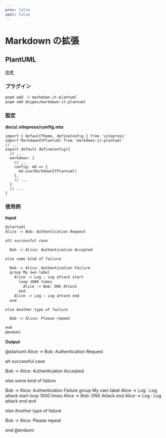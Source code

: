 ```yaml
---
prev: false
next: false
---
```


# Markdown の拡張

## PlantUML

[参考](https://nanova.me/posts/vitepress-migration)

### プラグイン

```sh
pnpm add -D markdown-it-plantuml
pnpm add @types/markdown-it-plantuml
```

### 設定

**docs/.vitepress/config.mts**

```ts{2,8-10}
import { DefaultTheme, defineConfig } from 'vitepress'
import MarkdownItPlantuml from 'markdown-it-plantuml'
// ...
export default defineConfig({
  // ...
  markdown: {
    // ...
    config: md => {
      md.use(MarkdownItPlantuml)
    },
    // ...
  }
  // ...
}
```

### 使用例

**Input**

```md
@startuml
Alice -> Bob: Authentication Request

alt successful case

  Bob -> Alice: Authentication Accepted

else some kind of failure

  Bob -> Alice: Authentication Failure
  group My own label
    Alice -> Log : Log attack start
      loop 1000 times
        Alice -> Bob: DNS Attack
      end
    Alice -> Log : Log attack end
  end

else Another type of failure

  Bob -> Alice: Please repeat

end
@enduml
```

**Output**

@startuml
Alice -> Bob: Authentication Request

alt successful case

  Bob -> Alice: Authentication Accepted

else some kind of failure

  Bob -> Alice: Authentication Failure
  group My own label
    Alice -> Log : Log attack start
      loop 1000 times
        Alice -> Bob: DNS Attack
      end
    Alice -> Log : Log attack end
  end

else Another type of failure

  Bob -> Alice: Please repeat

end
@enduml
